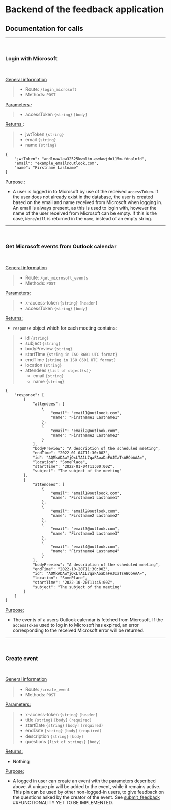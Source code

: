 # Backend of the feedback application

## Documentation for calls

---
<br/>

### **Login with Microsoft**
<br/>

<ins> General information </ins>

>* Route: `/login_microsoft`
>* Methods: `POST`

<ins> Parameters </ins>:

>* accessToken `{string}` `[body]`

<ins> Returns </ins>:

>* jwtToken `{string}`
>* email `{string}`
>* name `{string}`

```
{
    "jwtToken": "andlnawlaw32525kwnlkn.awdawjdo115m.fdnalnfd",
    "email": "example_email@outlook.com",
    "name": "Firstname Lastname"
}
```

<ins> Purpose </ins>:

* A user is logged in to Microsoft by use of the received `accessToken`. If the user
does not already exist in the database, the user is created based on the email and 
name received from Microsoft when logging in. An email is always present, as this is
used to login with, however the name of the user received from Microsoft can be empty.
If this is the case, `None/nill` is returned in the `name`, instead of an empty string.

---
<br/>

### **Get Microsoft events from Outlook calendar**
<br/>

<ins> General information </ins>

>* Route: `/get_microsoft_events`
>* Methods: `POST`

<ins> Parameters: </ins>

>* x-access-token `{string}` `[header]`
>* accessToken `{string}` `[body]`

<ins> Returns: </ins>

* `response` object which for each meeting contains:
>* id `{string}`
>* subject `{string}`
>* bodyPreview `{string}`
>* startTime `{string in ISO 8601 UTC format}`
>* endTime `{string in ISO 8601 UTC format}`
>* location `{string}`
>* attendees `{list of object(s)}`
>   * email `{string}`
>   * name `{string}`

```
{
    "response": [
        {
            "attendees": [
                {
                    "email": "email1@outloook.com",
                    "name": "Firstname1 Lastname1"
                },
                {
                    "email": "email2@outlook.com",
                    "name": "Firstname2 Lastname2"
                }
            ],
            "bodyPreview": "A description of the scheduled meeting",
            "endTime": "2022-01-04T11:30:00Z",
            "id": "AQMkADAwYjQxLTA1L7qaFAoaDaFAJIaTsABQbAAA=",
            "location": "SomePlace",
            "startTime": "2022-01-04T11:00:00Z",
            "subject": "The subject of the meeting"            
        },
        {
            "attendees": [
                {
                    "email": "email1@outloook.com",
                    "name": "Firstname1 Lastname1"
                },
                {
                    "email": "email2@outlook.com",
                    "name": "Firstname2 Lastname2"
                },
                {
                    "email": "email3@outlook.com",
                    "name": "Firstname3 Lastname3"
                },
                {
                    "email": "email4@outlook.com",
                    "name": "Firstname4 Lastname4"
                }
            ],
            "bodyPreview": "A description of the scheduled meeting",
            "endTime": "2022-10-20T11:30:00Z",
            "id": "AQMkADAwYjQxLTA1L7qaFAoaDaFAJIaTsABQbAAA=",
            "location": "SomePlace",
            "startTime": "2022-10-20T11:45:00Z",
            "subject": "The subject of the meeting"            
        }
    ]
}
```


<ins> Purpose: </ins>

* The events of a users Outlook calendar is fetched from Microsoft. If the `accessToken`
used to log in to Microsoft has expired, an error corresponding to the received Microsoft
error will be returned. 

---
<br/>

### **Create event**
<br/>

<ins> General information </ins>

>* Route: `/create_event`
>* Methods: `POST`

<ins> Parameters: </ins>

>* x-access-token `{string}` `[header]`
>* title `{string}` `[body]` `(required)`
>* startDate `{string}` `[body]` `(required)`
>* endDate `{string}` `[body]` `(required)`
>* description `{string}` `[body]` 
>* questions `{list of strings}` `[body]`

<ins> Returns: </ins>

* Nothing


<ins> Purpose: </ins>

* A logged in user can create an event with the parameters described above. A unique pin
will be added to the event, while it remains active. This pin can be used by other
non-logged-in users, to give feedback on the questions asked by the creator of the event.
See [submit_feedback](Placeholder) ##FUNCTIONALITY YET TO BE IMPLEMENTED.